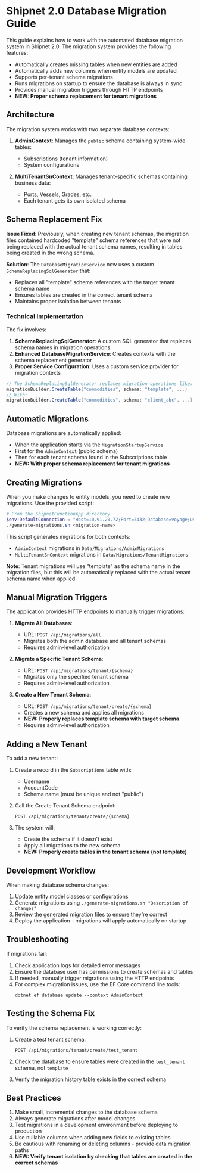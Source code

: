 # Shipnet 2.0 Database Migration Guide

This guide explains how to work with the automated database migration system in Shipnet 2.0. The migration system provides the following features:

- Automatically creates missing tables when new entities are added
- Automatically adds new columns when entity models are updated
- Supports per-tenant schema migrations
- Runs migrations on startup to ensure the database is always in sync
- Provides manual migration triggers through HTTP endpoints
- **NEW: Proper schema replacement for tenant migrations**

## Architecture

The migration system works with two separate database contexts:

1. **AdminContext**: Manages the `public` schema containing system-wide tables:
   - Subscriptions (tenant information)
   - System configurations

2. **MultiTenantSnContext**: Manages tenant-specific schemas containing business data:
   - Ports, Vessels, Grades, etc.
   - Each tenant gets its own isolated schema

## Schema Replacement Fix

**Issue Fixed**: Previously, when creating new tenant schemas, the migration files contained hardcoded "template" schema references that were not being replaced with the actual tenant schema names, resulting in tables being created in the wrong schema.

**Solution**: The `DatabaseMigrationService` now uses a custom `SchemaReplacingSqlGenerator` that:
- Replaces all "template" schema references with the target tenant schema name
- Ensures tables are created in the correct tenant schema
- Maintains proper isolation between tenants

### Technical Implementation

The fix involves:

1. **SchemaReplacingSqlGenerator**: A custom SQL generator that replaces schema names in migration operations
2. **Enhanced DatabaseMigrationService**: Creates contexts with the schema replacement generator
3. **Proper Service Configuration**: Uses a custom service provider for migration contexts

```csharp
// The SchemaReplacingSqlGenerator replaces migration operations like:
migrationBuilder.CreateTable("commodities", schema: "template", ...)
// With:
migrationBuilder.CreateTable("commodities", schema: "client_abc", ...)
```

## Automatic Migrations

Database migrations are automatically applied:
- When the application starts via the `MigrationStartupService`
- First for the `AdminContext` (public schema)
- Then for each tenant schema found in the Subscriptions table
- **NEW: With proper schema replacement for tenant migrations**

## Creating Migrations

When you make changes to entity models, you need to create new migrations. Use the provided script:

```powershell
# From the ShipnetFunctionApp directory
$env:DefaultConnection = "Host=10.91.20.72;Port=5432;Database=voyage;Username=postgres;Password=postgres"
./generate-migrations.sh <migration-name>
```

This script generates migrations for both contexts:
- `AdminContext` migrations in `Data/Migrations/AdminMigrations`
- `MultiTenantSnContext` migrations in `Data/Migrations/TenantMigrations`

**Note**: Tenant migrations will use "template" as the schema name in the migration files, but this will be automatically replaced with the actual tenant schema name when applied.

## Manual Migration Triggers

The application provides HTTP endpoints to manually trigger migrations:

1. **Migrate All Databases**:
   - URL: `POST /api/migrations/all`
   - Migrates both the admin database and all tenant schemas
   - Requires admin-level authorization

2. **Migrate a Specific Tenant Schema**:
   - URL: `POST /api/migrations/tenant/{schema}`
   - Migrates only the specified tenant schema
   - Requires admin-level authorization

3. **Create a New Tenant Schema**:
   - URL: `POST /api/migrations/tenant/create/{schema}`
   - Creates a new schema and applies all migrations
   - **NEW: Properly replaces template schema with target schema**
   - Requires admin-level authorization

## Adding a New Tenant

To add a new tenant:

1. Create a record in the `Subscriptions` table with:
   - Username
   - AccountCode
   - Schema name (must be unique and not "public")

2. Call the Create Tenant Schema endpoint:
   ```
   POST /api/migrations/tenant/create/{schema}
   ```

3. The system will:
   - Create the schema if it doesn't exist
   - Apply all migrations to the new schema
   - **NEW: Properly create tables in the tenant schema (not template)**

## Development Workflow

When making database schema changes:

1. Update entity model classes or configurations
2. Generate migrations using `./generate-migrations.sh "Description of changes"`
3. Review the generated migration files to ensure they're correct
4. Deploy the application - migrations will apply automatically on startup

## Troubleshooting

If migrations fail:

1. Check application logs for detailed error messages
2. Ensure the database user has permissions to create schemas and tables
3. If needed, manually trigger migrations using the HTTP endpoints
4. For complex migration issues, use the EF Core command line tools:
   ```
   dotnet ef database update --context AdminContext
   ```

## Testing the Schema Fix

To verify the schema replacement is working correctly:

1. Create a test tenant schema:
   ```
   POST /api/migrations/tenant/create/test_tenant
   ```

2. Check the database to ensure tables were created in the `test_tenant` schema, not `template`

3. Verify the migration history table exists in the correct schema

## Best Practices

1. Make small, incremental changes to the database schema
2. Always generate migrations after model changes
3. Test migrations in a development environment before deploying to production
4. Use nullable columns when adding new fields to existing tables
5. Be cautious with renaming or deleting columns - provide data migration paths
6. **NEW: Verify tenant isolation by checking that tables are created in the correct schemas**
